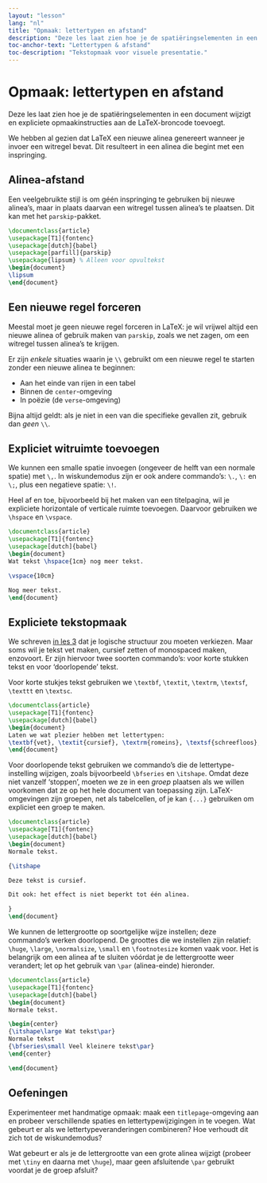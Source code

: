 ```yaml
---
layout: "lesson"
lang: "nl"
title: "Opmaak: lettertypen en afstand"
description: "Deze les laat zien hoe je de spatiëringselementen in een document wijzigt en expliciete opmaakinstructies aan de LaTeX-broncode toevoegt."
toc-anchor-text: "Lettertypen & afstand"
toc-description: "Tekstopmaak voor visuele presentatie."
---
```


# Opmaak: lettertypen en afstand

<span class="summary">Deze les laat zien hoe je de spatiëringselementen in een document wijzigt en expliciete opmaakinstructies aan de LaTeX-broncode toevoegt.</span>

We hebben al gezien dat LaTeX een nieuwe alinea genereert wanneer je invoer een witregel bevat. 
Dit resulteert in een alinea die begint met een inspringing.

## Alinea-afstand

Een veelgebruikte stijl is om géén inspringing te gebruiken bij nieuwe alinea’s, maar in plaats daarvan een witregel tussen alinea’s te plaatsen.
Dit kan met het `parskip`-pakket.

```latex
\documentclass{article}
\usepackage[T1]{fontenc}
\usepackage[dutch]{babel}
\usepackage[parfill]{parskip}
\usepackage{lipsum} % Alleen voor opvultekst
\begin{document}
\lipsum
\end{document}
```

## Een nieuwe regel forceren

Meestal moet je geen nieuwe regel forceren in LaTeX: je wil vrijwel altijd een nieuwe alinea of gebruik maken van `parskip`, zoals we net zagen, om een witregel tussen alinea’s te krijgen.

Er zijn _enkele_ situaties waarin je `\\` gebruikt om een nieuwe regel te starten zonder een nieuwe alinea te beginnen:

- Aan het einde van rijen in een tabel
- Binnen de `center`-omgeving
- In poëzie (de `verse`-omgeving)

Bijna altijd geldt: als je niet in een van die specifieke gevallen zit, gebruik dan _geen_ `\\`.

## Expliciet witruimte toevoegen

We kunnen een smalle spatie invoegen (ongeveer de helft van een normale spatie) met `\,`.
In wiskundemodus zijn er ook andere commando’s: `\.`, `\:` en `\;`, plus een negatieve spatie: `\!`.

Heel af en toe, bijvoorbeeld bij het maken van een titelpagina, wil je expliciete horizontale of verticale ruimte toevoegen.
Daarvoor gebruiken we `\hspace` en `\vspace`.

```latex
\documentclass{article}
\usepackage[T1]{fontenc}
\usepackage[dutch]{babel}
\begin{document}
Wat tekst \hspace{1cm} nog meer tekst.

\vspace{10cm}

Nog meer tekst.
\end{document}
```

## Expliciete tekstopmaak

We schreven [in les 3](lesson-03) dat je logische structuur zou moeten verkiezen. 
Maar soms wil je tekst vet maken, cursief zetten of monospaced maken, enzovoort. 
Er zijn hiervoor twee soorten commando’s: voor korte stukken tekst en voor ‘doorlopende’ tekst.

Voor korte stukjes tekst gebruiken we `\textbf`, `\textit`, `\textrm`, `\textsf`, `\texttt` en `\textsc`.

```latex
\documentclass{article}
\usepackage[T1]{fontenc}
\usepackage[dutch]{babel}
\begin{document}
Laten we wat plezier hebben met lettertypen:
\textbf{vet}, \textit{cursief}, \textrm{romeins}, \textsf{schreefloos}, \texttt{monospace} en \textsc{kleine hoofdletters}.
\end{document}
```

Voor doorlopende tekst gebruiken we commando’s die de lettertype-instelling wijzigen, zoals bijvoorbeeld `\bfseries` en `\itshape`. 
Omdat deze niet vanzelf ‘stoppen’, moeten we ze in een _groep_ plaatsen als we willen voorkomen dat ze op het hele document van toepassing zijn. 
LaTeX-omgevingen zijn groepen, net als tabelcellen, of je kan `{...}` gebruiken om expliciet een groep te maken.

```latex
\documentclass{article}
\usepackage[T1]{fontenc}
\usepackage[dutch]{babel}
\begin{document}
Normale tekst.

{\itshape

Deze tekst is cursief.

Dit ook: het effect is niet beperkt tot één alinea.

}
\end{document}
```

We kunnen de lettergrootte op soortgelijke wijze instellen;
deze commando’s werken doorlopend.
De groottes die we instellen zijn relatief: `\huge`, `\large`, `\normalsize`, `\small` en `\footnotesize` komen vaak voor.
Het is belangrijk om een alinea af te sluiten vóórdat je de lettergrootte weer verandert;
let op het gebruik van `\par` (alinea-einde) hieronder.

```latex
\documentclass{article}
\usepackage[T1]{fontenc}
\usepackage[dutch]{babel}
\begin{document}
Normale tekst.

\begin{center}
{\itshape\large Wat tekst\par}
Normale tekst
{\bfseries\small Veel kleinere tekst\par}
\end{center}

\end{document}
```

## Oefeningen

Experimenteer met handmatige opmaak: maak een `titlepage`-omgeving aan en probeer verschillende spaties en lettertypewijzigingen in te voegen.
Wat gebeurt er als we lettertypeveranderingen combineren?
Hoe verhoudt dit zich tot de wiskundemodus?

Wat gebeurt er als je de lettergrootte van een grote alinea wijzigt (probeer met `\tiny` en daarna met `\huge`), maar geen afsluitende `\par` gebruikt voordat je de groep afsluit?
